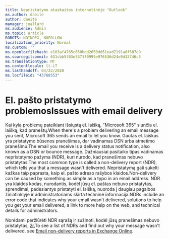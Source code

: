```yaml
---
title: Nepristatymo ataskaitos internetinėje "Outlook"
ms.author: daeite
author: daeite
manager: joallard
ms.audience: Admin
ms.topic: article
ROBOTS: NOINDEX, NOFOLLOW
localization_priority: Normal
ms.custom: ''
ms.openlocfilehash: e103af4765c658bdd2650dd51ead7191a8f587e9
ms.sourcegitcommit: 631cbb5f03e5371f0995e976536d24e9d13746c3
ms.translationtype: MT
ms.contentlocale: lt-LT
ms.lasthandoff: 04/22/2020
ms.locfileid: "43768553"
---
```

# <a name="issues-with-email-delivery"></a><span data-ttu-id="ec8a7-102">El. pašto pristatymo problemos</span><span class="sxs-lookup"><span data-stu-id="ec8a7-102">Issues with email delivery</span></span>

<span data-ttu-id="ec8a7-103">Kai kyla problemų pateikiant išsiųstą el. laišką, "Microsoft 365" siunčia el. laišką, kad praneštų.</span><span class="sxs-lookup"><span data-stu-id="ec8a7-103">When there's a problem delivering an email message you sent, Microsoft 365 sends an email to let you know.</span></span> <span data-ttu-id="ec8a7-104">Gautas el. laiškas yra pristatymo būsenos pranešimas, dar vadinamas DSN arba atmetimo pranešimu.</span><span class="sxs-lookup"><span data-stu-id="ec8a7-104">The email you receive is a delivery status notification, also known as a DSN or bounce message.</span></span> <span data-ttu-id="ec8a7-105">Dažniausiai pasitaiko tipas vadinamas nepristatymo pažyma (NDR), kuri nurodo, kad pranešimas nebuvo pristatytas.</span><span class="sxs-lookup"><span data-stu-id="ec8a7-105">The most common type is called a non-delivery report (NDR), which tells you that a message wasn't delivered.</span></span> <span data-ttu-id="ec8a7-106">Nepristatymą gali sukelti kažkas taip paprasta, kaip el. pašto adreso rašybos klaidos.</span><span class="sxs-lookup"><span data-stu-id="ec8a7-106">Non-delivery can be caused by something as simple as a typo in an email address.</span></span> <span data-ttu-id="ec8a7-107">NDR yra klaidos kodas, nurodantis, kodėl jūsų el. paštas nebuvo pristatytas, sprendimai, padėsiantys pristatyti el. laišką, nuoroda į daugiau pagalbos žiniatinklyje ir administratoriams skirta techninė informacija.</span><span class="sxs-lookup"><span data-stu-id="ec8a7-107">NDRs include an error code that indicates why your email wasn't delivered, solutions to help you get your email delivered, a link to more help on the web, and technical details for administrators.</span></span>

<span data-ttu-id="ec8a7-108">Norėdami peržiūrėti NDR sąrašą ir sužinoti, kodėl jūsų pranešimas nebuvo pristatytas, [žr.](https://docs.microsoft.com/exchange/mail-flow-best-practices/non-delivery-reports-in-exchange-online/non-delivery-reports-in-exchange-online)</span><span class="sxs-lookup"><span data-stu-id="ec8a7-108">To see a list of NDRs and find out why your message wasn't delivered, see [Email non-delivery reports in Exchange Online](https://docs.microsoft.com/exchange/mail-flow-best-practices/non-delivery-reports-in-exchange-online/non-delivery-reports-in-exchange-online).</span></span>